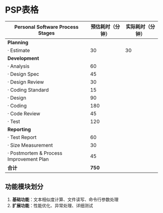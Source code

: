 # PSP表格


| Personal Software Process Stages | 预估耗时（分钟） | 实际耗时（分钟） |
|----------------------------------|------------------|--|
| **Planning** | | |
| · Estimate | 30 | 30 |
| **Development** | | |
| · Analysis | 60 |  |
| · Design Spec | 45 |  |
| · Design Review | 30 |  |
| · Coding Standard | 15 |  |
| · Design | 90 |  |
| · Coding | 180 |  |
| · Code Review | 45 |  |
| · Test | 120 |  |
| **Reporting** | | |
| · Test Report | 60 |  |
| · Size Measurement | 30 |  |
| · Postmortem & Process Improvement Plan | 45 |  |
| **合计** | **750** |  |

## 功能模块划分
1. **基础功能**：文本相似度计算、文件读写、命令行参数处理
2. **扩展功能**：性能优化、异常处理、详细测试

